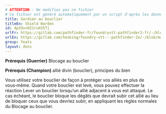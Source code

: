 ```yaml
---
# ATTENTION : Ne modifiez pas ce fichier
# Ce fichier est généré automatiquement par un script d'après les données du module Foundry VTT officiel et de sa traduction
title: Gardien au bouclier
titleEn: Shield Warden
id: 4p2OvcH21ruk55Tj
urlFr: https://gitlab.com/pathfinder-fr/foundryvtt-pathfinder2-fr/-/blob/master/data/feats/4p2OvcH21ruk55Tj.htm
urlEn: https://gitlab.com/hooking/foundry-vtt---pathfinder-2e/-/blob/master/packs/data/feats.db/shield-warden.json
group: feats
layout: dons
---
```

**Prérequis (Guerrier)** Blocage au bouclier

**Prérequis (Champion)** allié divin (bouclier), principes du bien

Vous utilisez votre bouclier de façon à protéger vos alliés en plus de vous‑même. Quand votre bouclier est levé, vous pouvez effectuer la réaction Lever un bouclier lorsqu’un allié adjacent à vous est attaqué. Le cas échéant, le bouclier bloque les dégâts que devrait subir cet allié au lieu de bloquer ceux que vous devriez subir, en appliquant les règles normales du Blocage au bouclier.


